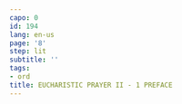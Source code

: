 ```yaml
---
capo: 0
id: 194
lang: en-us
page: '8'
step: lit
subtitle: ''
tags:
- ord
title: EUCHARISTIC PRAYER II - 1 PREFACE
---
```

